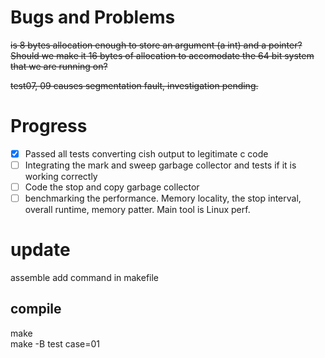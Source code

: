 # Bugs and Problems
~~is 8 bytes allocation enough to store an argument (a int) and a pointer? Should we make it 16 bytes of allocation to accomodate the 64 bit system that we are running on?~~

~~test07, 09 causes segmentation fault, investigation pending.~~

# Progress

- [x] Passed all tests converting cish output to legitimate c code
- [ ] Integrating the mark and sweep garbage collector and tests if it is working correctly
- [ ] Code the stop and copy garbage collector
- [ ] benchmarking the performance. Memory locality, the stop interval, overall runtime, memory patter. Main tool is Linux perf. 

# update
assemble
add command in makefile
## compile
make   
make -B test case=01
